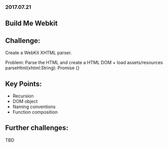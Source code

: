 ### 2017.07.21
## Build Me Webkit

## Challenge:

Create a WebKit XHTML parser.

Problem: Parse the HTML and create a HTML DOM + load assets/resources
parseHtml(xhtml:String): Promise<ParseResult> {}


## Key Points:

+ Recursion
+ DOM object
+ Naming conventions
+ Function composition


## Further challenges:

TBD

